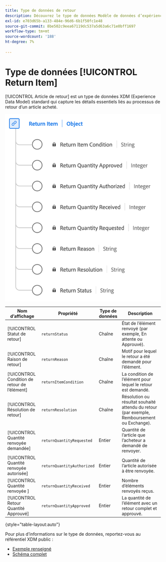 ```yaml
---
title: Type de données de retour
description: Découvrez le type de données Modèle de données d’expérience d’élément de retour (XDM) .
exl-id: e703d65b-a133-484e-96d6-6b1f50fc1e48
source-git-commit: 8be502c9eea67119dc537a5d63a6c71e0bff1697
workflow-type: tm+mt
source-wordcount: '188'
ht-degree: 7%

---
```


# Type de données [!UICONTROL Return Item]

[!UICONTROL Article de retour] est un type de données XDM (Experience Data Model) standard qui capture les détails essentiels liés au processus de retour d’un article acheté.

![Schéma du type de données Article de retour.](../images/data-types/return-item.png)

| Nom d’affichage | Propriété | Type de données | Description |
|-----------------------------|------------------------------|-----------|--------------------------------------------------------|
| [!UICONTROL Statut de retour] | `returnStatus` | Chaîne | État de l’élément renvoyé (par exemple, En attente ou Approuvé). |
| [!UICONTROL Raison de retour] | `returnReason` | Chaîne | Motif pour lequel le retour a été demandé pour l’élément. |
| [!UICONTROL Condition de retour de l’élément] | `returnItemCondition` | Chaîne | La condition de l’élément pour lequel le retour est demandé. |
| [!UICONTROL Résolution de retour] | `returnResolution` | Chaîne | Résolution ou résultat souhaité attendu du retour (par exemple, Remboursement ou Exchange). |
| [!UICONTROL Quantité renvoyée demandée] | `returnQuantityRequested` | Entier | Quantité de l’article que l’acheteur a demandé de renvoyer. |
| [!UICONTROL Quantité renvoyée autorisée] | `returnQuantityAuthorized` | Entier | Quantité de l’article autorisée à être renvoyée. |
| [!UICONTROL Quantité renvoyée ] | `returnQuantityReceived` | Entier | Nombre d’éléments renvoyés reçus. |
| [!UICONTROL Retour Quantité Approuvé] | `returnQuantityApproved` | Entier | La quantité de l’élément avec un retour complet et approuvé. |

{style="table-layout:auto"}

Pour plus d’informations sur le type de données, reportez-vous au référentiel XDM public :

* [Exemple renseigné](https://github.com/adobe/xdm/blob/master/components/datatypes/returnitem.example.1.json)
* [Schéma complet](https://github.com/adobe/xdm/blob/master/components/datatypes/returnitem.schema.json)
